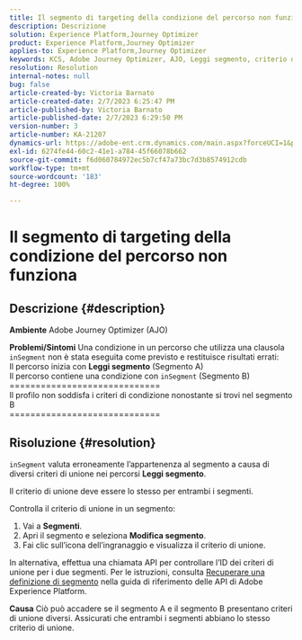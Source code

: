 ```yaml
---
title: Il segmento di targeting della condizione del percorso non funziona
description: Descrizione
solution: Experience Platform,Journey Optimizer
product: Experience Platform,Journey Optimizer
applies-to: Experience Platform,Journey Optimizer
keywords: KCS, Adobe Journey Optimizer, AJO, Leggi segmento, criterio di unione, clausola inSegment
resolution: Resolution
internal-notes: null
bug: false
article-created-by: Victoria Barnato
article-created-date: 2/7/2023 6:25:47 PM
article-published-by: Victoria Barnato
article-published-date: 2/7/2023 6:29:50 PM
version-number: 3
article-number: KA-21207
dynamics-url: https://adobe-ent.crm.dynamics.com/main.aspx?forceUCI=1&pagetype=entityrecord&etn=knowledgearticle&id=b8c3cbd1-14a7-ed11-aad1-6045bd0065f9
exl-id: 6274fe44-60c2-41e1-a784-45f66078b662
source-git-commit: f6d060784972ec5b7cf47a73bc7d3b8574912cdb
workflow-type: tm+mt
source-wordcount: '183'
ht-degree: 100%

---
```


# Il segmento di targeting della condizione del percorso non funziona

## Descrizione {#description}

<b>Ambiente</b>
Adobe Journey Optimizer (AJO)


<b>Problemi/Sintomi</b>
Una condizione in un percorso che utilizza una clausola `inSegment` non è stata eseguita come previsto e restituisce risultati errati:
<br>Il percorso inizia con <b>Leggi segmento</b> (Segmento A)
<br>Il percorso contiene una condizione con `inSegment` (Segmento B)
<br>=============================
<br>Il profilo non soddisfa i criteri di condizione nonostante si trovi nel segmento B
<br>=============================

## Risoluzione {#resolution}


`inSegment` valuta erroneamente l’appartenenza al segmento a causa di diversi criteri di unione nei percorsi <b>Leggi segmento</b>.

Il criterio di unione deve essere lo stesso per entrambi i segmenti.

Controlla il criterio di unione in un segmento:

1. Vai a <b>Segmenti</b>.
2. Apri il segmento e seleziona <b>Modifica segmento</b>.
3. Fai clic sull’icona dell’ingranaggio e visualizza il criterio di unione.


In alternativa, effettua una chiamata API per controllare l’ID dei criteri di unione per i due segmenti. Per le istruzioni, consulta [Recuperare una definizione di segmento](https://developer.adobe.com/experience-platform-apis/references/segmentation/#tag/Segment-definitions/operation/retrieveSegmentDefinitionById) nella guida di riferimento delle API di Adobe Experience Platform.


<b>Causa</b>
Ciò può accadere se il segmento A e il segmento B presentano criteri di unione diversi. Assicurati che entrambi i segmenti abbiano lo stesso criterio di unione.
